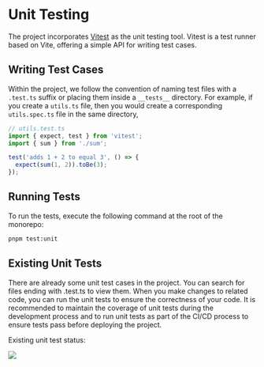 # Unit Testing

The project incorporates [Vitest](https://vitest.dev/) as the unit testing tool. Vitest is a test runner based on Vite, offering a simple API for writing test cases.

## Writing Test Cases

Within the project, we follow the convention of naming test files with a `.test.ts` suffix or placing them inside a `__tests__` directory. For example, if you create a `utils.ts` file, then you would create a corresponding `utils.spec.ts` file in the same directory,

```ts
// utils.test.ts
import { expect, test } from 'vitest';
import { sum } from './sum';

test('adds 1 + 2 to equal 3', () => {
  expect(sum(1, 2)).toBe(3);
});
```

## Running Tests

To run the tests, execute the following command at the root of the monorepo:

```bash
pnpm test:unit
```

## Existing Unit Tests

There are already some unit test cases in the project. You can search for files ending with .test.ts to view them. When you make changes to related code, you can run the unit tests to ensure the correctness of your code. It is recommended to maintain the coverage of unit tests during the development process and to run unit tests as part of the CI/CD process to ensure tests pass before deploying the project.

Existing unit test status:

![](/guide/test.png)
